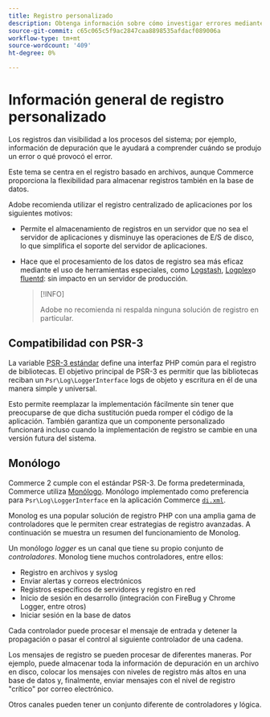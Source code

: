 ```yaml
---
title: Registro personalizado
description: Obtenga información sobre cómo investigar errores mediante el registro personalizado.
source-git-commit: c65c065c5f9ac2847caa8898535afdacf089006a
workflow-type: tm+mt
source-wordcount: '409'
ht-degree: 0%

---
```



# Información general de registro personalizado

Los registros dan visibilidad a los procesos del sistema; por ejemplo, información de depuración que le ayudará a comprender cuándo se produjo un error o qué provocó el error.

Este tema se centra en el registro basado en archivos, aunque Commerce proporciona la flexibilidad para almacenar registros también en la base de datos.

Adobe recomienda utilizar el registro centralizado de aplicaciones por los siguientes motivos:

- Permite el almacenamiento de registros en un servidor que no sea el servidor de aplicaciones y disminuye las operaciones de E/S de disco, lo que simplifica el soporte del servidor de aplicaciones.

- Hace que el procesamiento de los datos de registro sea más eficaz mediante el uso de herramientas especiales, como [Logstash], [Logplex]o [fluentd]: sin impacto en un servidor de producción.

   >[!INFO]
   >
   >Adobe no recomienda ni respalda ninguna solución de registro en particular.

## Compatibilidad con PSR-3

La variable [PSR-3 estándar][laminas] define una interfaz PHP común para el registro de bibliotecas. El objetivo principal de PSR-3 es permitir que las bibliotecas reciban un `Psr\Log\LoggerInterface` logs de objeto y escritura en él de una manera simple y universal.

Esto permite reemplazar la implementación fácilmente sin tener que preocuparse de que dicha sustitución pueda romper el código de la aplicación. También garantiza que un componente personalizado funcionará incluso cuando la implementación de registro se cambie en una versión futura del sistema.

## Monólogo

Commerce 2 cumple con el estándar PSR-3. De forma predeterminada, Commerce utiliza [Monólogo]. Monólogo implementado como preferencia para `Psr\Log\LoggerInterface` en la aplicación Commerce [`di.xml`][di].

Monolog es una popular solución de registro PHP con una amplia gama de controladores que le permiten crear estrategias de registro avanzadas. A continuación se muestra un resumen del funcionamiento de Monolog.

Un monólogo _logger_ es un canal que tiene su propio conjunto de _controladores_. Monolog tiene muchos controladores, entre ellos:

- Registro en archivos y syslog
- Enviar alertas y correos electrónicos
- Registros específicos de servidores y registro en red
- Inicio de sesión en desarrollo (integración con FireBug y Chrome Logger, entre otros)
- Iniciar sesión en la base de datos

Cada controlador puede procesar el mensaje de entrada y detener la propagación o pasar el control al siguiente controlador de una cadena.

Los mensajes de registro se pueden procesar de diferentes maneras. Por ejemplo, puede almacenar toda la información de depuración en un archivo en disco, colocar los mensajes con niveles de registro más altos en una base de datos y, finalmente, enviar mensajes con el nivel de registro &quot;crítico&quot; por correo electrónico.

Otros canales pueden tener un conjunto diferente de controladores y lógica.

<!-- link definitions -->

[di]: https://github.com/magento/magento2/blob/2.4/app/etc/di.xml#L9
[fluentd]: https://www.fluentd.org/
[laminas]: https://docs.laminas.dev/laminas-log/
[Logplex]: https://devcenter.heroku.com/articles/logplex
[Logstash]: https://www.elastic.co/products/logstash
[Monólogo]: https://github.com/Seldaek/monolog

